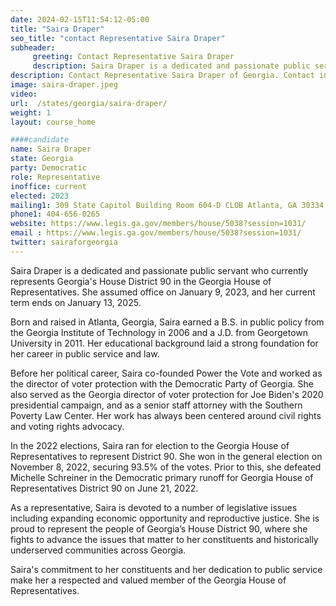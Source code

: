 ```yaml
---
date: 2024-02-15T11:54:12-05:00
title: "Saira Draper"
seo_title: "contact Representative Saira Draper"
subheader:
     greeting: Contact Representative Saira Draper
     description: Saira Draper is a dedicated and passionate public servant who currently represents Georgia's House District 90 in the Georgia House of Representatives. She assumed office on January 9, 2023, and her current term ends on January 13, 2025.
description: Contact Representative Saira Draper of Georgia. Contact information for Saira Draper includes email address, phone number, and mailing address.
image: saira-draper.jpeg
video:
url:  /states/georgia/saira-draper/
weight: 1
layout: course_home

####candidate
name: Saira Draper
state: Georgia
party: Democratic
role: Representative
inoffice: current
elected: 2023
mailing1: 309 State Capitol Building Room 604-D CLOB Atlanta, GA 30334
phone1: 404-656-0265
website: https://www.legis.ga.gov/members/house/5038?session=1031/
email : https://www.legis.ga.gov/members/house/5038?session=1031/
twitter: sairaforgeorgia
---
```


Saira Draper is a dedicated and passionate public servant who currently represents Georgia's House District 90 in the Georgia House of Representatives. She assumed office on January 9, 2023, and her current term ends on January 13, 2025.

Born and raised in Atlanta, Georgia, Saira earned a B.S. in public policy from the Georgia Institute of Technology in 2006 and a J.D. from Georgetown University in 2011. Her educational background laid a strong foundation for her career in public service and law.

Before her political career, Saira co-founded Power the Vote and worked as the director of voter protection with the Democratic Party of Georgia. She also served as the Georgia director of voter protection for Joe Biden's 2020 presidential campaign, and as a senior staff attorney with the Southern Poverty Law Center. Her work has always been centered around civil rights and voting rights advocacy.

In the 2022 elections, Saira ran for election to the Georgia House of Representatives to represent District 90. She won in the general election on November 8, 2022, securing 93.5% of the votes. Prior to this, she defeated Michelle Schreiner in the Democratic primary runoff for Georgia House of Representatives District 90 on June 21, 2022.

As a representative, Saira is devoted to a number of legislative issues including expanding economic opportunity and reproductive justice. She is proud to represent the people of Georgia’s House District 90, where she fights to advance the issues that matter to her constituents and historically underserved communities across Georgia.

Saira's commitment to her constituents and her dedication to public service make her a respected and valued member of the Georgia House of Representatives.
